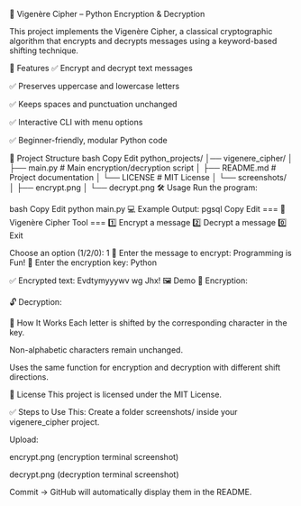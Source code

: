 🔐 Vigenère Cipher – Python Encryption & Decryption


This project implements the Vigenère Cipher, a classical cryptographic algorithm that encrypts and decrypts messages using a keyword-based shifting technique.

🚀 Features
✅ Encrypt and decrypt text messages

✅ Preserves uppercase and lowercase letters

✅ Keeps spaces and punctuation unchanged

✅ Interactive CLI with menu options

✅ Beginner-friendly, modular Python code

📂 Project Structure
bash
Copy
Edit
python_projects/
│── vigenere_cipher/
│   ├── main.py       # Main encryption/decryption script
│   ├── README.md     # Project documentation
│   └── LICENSE       # MIT License
│   └── screenshots/
│       ├── encrypt.png
│       └── decrypt.png
🛠️ Usage
Run the program:

bash
Copy
Edit
python main.py
💻 Example Output:
pgsql
Copy
Edit
=== 🔐 Vigenère Cipher Tool ===
1️⃣ Encrypt a message
2️⃣ Decrypt a message
0️⃣ Exit

Choose an option (1/2/0): 1
🔑 Enter the message to encrypt: Programming is Fun!
🔐 Enter the encryption key: Python

✅ Encrypted text: Evdtymyyywv wg Jhx!
🖼️ Demo
🔑 Encryption:

🔓 Decryption:

🧠 How It Works
Each letter is shifted by the corresponding character in the key.

Non-alphabetic characters remain unchanged.

Uses the same function for encryption and decryption with different shift directions.

📜 License
This project is licensed under the MIT License.

✅ Steps to Use This:
Create a folder screenshots/ inside your vigenere_cipher project.

Upload:

encrypt.png (encryption terminal screenshot)

decrypt.png (decryption terminal screenshot)

Commit → GitHub will automatically display them in the README.
